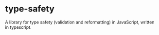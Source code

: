 # type-safety
A library for type safety (validation and reformatting) in JavaScript, written in typescript.
